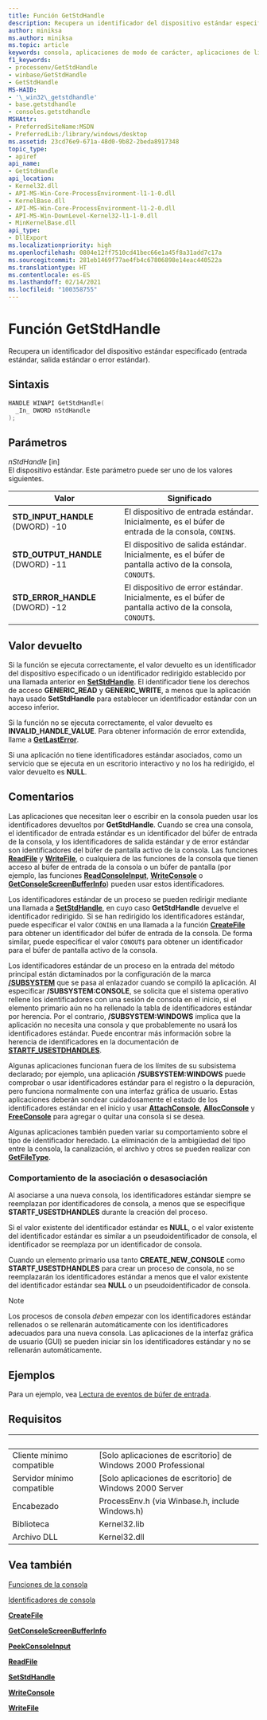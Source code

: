 ```yaml
---
title: Función GetStdHandle
description: Recupera un identificador del dispositivo estándar especificado (entrada estándar, salida estándar o error estándar).
author: miniksa
ms.author: miniksa
ms.topic: article
keywords: consola, aplicaciones de modo de carácter, aplicaciones de línea de comandos, aplicaciones de terminal, API de consola
f1_keywords:
- processenv/GetStdHandle
- winbase/GetStdHandle
- GetStdHandle
MS-HAID:
- '\_win32\_getstdhandle'
- base.getstdhandle
- consoles.getstdhandle
MSHAttr:
- PreferredSiteName:MSDN
- PreferredLib:/library/windows/desktop
ms.assetid: 23cd76e9-671a-48d0-9b82-2beda8917348
topic_type:
- apiref
api_name:
- GetStdHandle
api_location:
- Kernel32.dll
- API-MS-Win-Core-ProcessEnvironment-l1-1-0.dll
- KernelBase.dll
- API-MS-Win-Core-ProcessEnvironment-l1-2-0.dll
- API-MS-Win-DownLevel-Kernel32-l1-1-0.dll
- MinKernelBase.dll
api_type:
- DllExport
ms.localizationpriority: high
ms.openlocfilehash: 0804e12ff7510cd41bec66e1a45f8a31add7c17a
ms.sourcegitcommit: 281eb1469f77ae4fb4c67806898e14eac440522a
ms.translationtype: HT
ms.contentlocale: es-ES
ms.lasthandoff: 02/14/2021
ms.locfileid: "100358755"
---
```

# <a name="getstdhandle-function"></a>Función GetStdHandle

Recupera un identificador del dispositivo estándar especificado (entrada estándar, salida estándar o error estándar).

## <a name="syntax"></a>Sintaxis

```C
HANDLE WINAPI GetStdHandle(
  _In_ DWORD nStdHandle
);
```

## <a name="parameters"></a>Parámetros

*nStdHandle* \[in\]  
El dispositivo estándar. Este parámetro puede ser uno de los valores siguientes.

| Valor | Significado |
|-|-|
| **STD_INPUT_HANDLE** (DWORD) -10 | El dispositivo de entrada estándar. Inicialmente, es el búfer de entrada de la consola, `CONIN$`. |
| **STD_OUTPUT_HANDLE** (DWORD) -11 | El dispositivo de salida estándar. Inicialmente, es el búfer de pantalla activo de la consola, `CONOUT$`. |
| **STD_ERROR_HANDLE** (DWORD) -12 | El dispositivo de error estándar. Inicialmente, es el búfer de pantalla activo de la consola, `CONOUT$`. |

## <a name="return-value"></a>Valor devuelto

Si la función se ejecuta correctamente, el valor devuelto es un identificador del dispositivo especificado o un identificador redirigido establecido por una llamada anterior en [**SetStdHandle**](setstdhandle.md). El identificador tiene los derechos de acceso **GENERIC\_READ** y **GENERIC\_WRITE**, a menos que la aplicación haya usado **SetStdHandle** para establecer un identificador estándar con un acceso inferior.

Si la función no se ejecuta correctamente, el valor devuelto es **INVALID\_HANDLE\_VALUE**. Para obtener información de error extendida, llame a [**GetLastError**](/windows/win32/api/errhandlingapi/nf-errhandlingapi-getlasterror).

Si una aplicación no tiene identificadores estándar asociados, como un servicio que se ejecuta en un escritorio interactivo y no los ha redirigido, el valor devuelto es **NULL**.

## <a name="remarks"></a>Comentarios

Las aplicaciones que necesitan leer o escribir en la consola pueden usar los identificadores devueltos por **GetStdHandle**. Cuando se crea una consola, el identificador de entrada estándar es un identificador del búfer de entrada de la consola, y los identificadores de salida estándar y de error estándar son identificadores del búfer de pantalla activo de la consola. Las funciones [**ReadFile**](/windows/win32/api/fileapi/nf-fileapi-readfile) y [**WriteFile**](/windows/win32/api/fileapi/nf-fileapi-writefile), o cualquiera de las funciones de la consola que tienen acceso al búfer de entrada de la consola o un búfer de pantalla (por ejemplo, las funciones [**ReadConsoleInput**](readconsoleinput.md), [**WriteConsole**](writeconsole.md) o [**GetConsoleScreenBufferInfo**](getconsolescreenbufferinfo.md)) pueden usar estos identificadores.

Los identificadores estándar de un proceso se pueden redirigir mediante una llamada a [**SetStdHandle**](setstdhandle.md), en cuyo caso **GetStdHandle** devuelve el identificador redirigido. Si se han redirigido los identificadores estándar, puede especificar el valor `CONIN$` en una llamada a la función [**CreateFile**](/windows/win32/api/fileapi/nf-fileapi-createfilea) para obtener un identificador del búfer de entrada de la consola. De forma similar, puede especificar el valor `CONOUT$` para obtener un identificador para el búfer de pantalla activo de la consola.

Los identificadores estándar de un proceso en la entrada del método principal están dictaminados por la configuración de la marca [ **/SUBSYSTEM**](/cpp/build/reference/subsystem-specify-subsystem) que se pasa al enlazador cuando se compiló la aplicación. Al especificar **/SUBSYSTEM:CONSOLE**, se solicita que el sistema operativo rellene los identificadores con una sesión de consola en el inicio, si el elemento primario aún no ha rellenado la tabla de identificadores estándar por herencia. Por el contrario, **/SUBSYSTEM:WINDOWS** implica que la aplicación no necesita una consola y que probablemente no usará los identificadores estándar. Puede encontrar más información sobre la herencia de identificadores en la documentación de [**STARTF\_USESTDHANDLES**](/windows/win32/api/processthreadsapi/ns-processthreadsapi-startupinfoa).

Algunas aplicaciones funcionan fuera de los límites de su subsistema declarado; por ejemplo, una aplicación **/SUBSYSTEM:WINDOWS** puede comprobar o usar identificadores estándar para el registro o la depuración, pero funciona normalmente con una interfaz gráfica de usuario. Estas aplicaciones deberán sondear cuidadosamente el estado de los identificadores estándar en el inicio y usar [**AttachConsole**](attachconsole.md), [**AllocConsole**](allocconsole.md) y [**FreeConsole**](freeconsole.md) para agregar o quitar una consola si se desea.

Algunas aplicaciones también pueden variar su comportamiento sobre el tipo de identificador heredado. La eliminación de la ambigüedad del tipo entre la consola, la canalización, el archivo y otros se pueden realizar con [**GetFileType**](/windows/win32/api/fileapi/nf-fileapi-getfiletype).

### <a name="attachdetach-behavior"></a>Comportamiento de la asociación o desasociación

Al asociarse a una nueva consola, los identificadores estándar siempre se reemplazan por identificadores de consola, a menos que se especifique **STARTF\_USESTDHANDLES** durante la creación del proceso.

Si el valor existente del identificador estándar es **NULL**, o el valor existente del identificador estándar es similar a un pseudoidentificador de consola, el identificador se reemplaza por un identificador de consola.

Cuando un elemento primario usa tanto **CREATE\_NEW\_CONSOLE** como **STARTF\_USESTDHANDLES** para crear un proceso de consola, no se reemplazarán los identificadores estándar a menos que el valor existente del identificador estándar sea **NULL** o un pseudoidentificador de consola.

> [!NOTE]
>Los procesos de consola *deben* empezar con los identificadores estándar rellenados o se rellenarán automáticamente con los identificadores adecuados para una nueva consola. Las aplicaciones de la interfaz gráfica de usuario (GUI) se pueden iniciar sin los identificadores estándar y no se rellenarán automáticamente.

## <a name="examples"></a>Ejemplos

Para un ejemplo, vea [Lectura de eventos de búfer de entrada](reading-input-buffer-events.md).

## <a name="requirements"></a>Requisitos

| &nbsp; | &nbsp; |
|-|-|
| Cliente mínimo compatible | \[Solo aplicaciones de escritorio\] de Windows 2000 Professional |
| Servidor mínimo compatible | \[Solo aplicaciones de escritorio\] de Windows 2000 Server |
| Encabezado | ProcessEnv.h (via Winbase.h, include Windows.h) |
| Biblioteca | Kernel32.lib |
| Archivo DLL | Kernel32.dll |

## <a name="see-also"></a>Vea también

[Funciones de la consola](console-functions.md)

[Identificadores de consola](console-handles.md)

[**CreateFile**](/windows/win32/api/fileapi/nf-fileapi-createfilea)

[**GetConsoleScreenBufferInfo**](getconsolescreenbufferinfo.md)

[**PeekConsoleInput**](readconsoleinput.md)

[**ReadFile**](/windows/win32/api/fileapi/nf-fileapi-readfile)

[**SetStdHandle**](setstdhandle.md)

[**WriteConsole**](writeconsole.md)

[**WriteFile**](/windows/win32/api/fileapi/nf-fileapi-writefile)